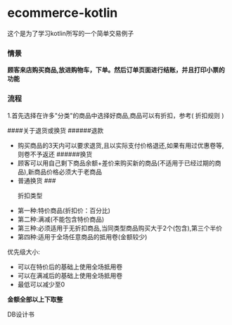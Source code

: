 # ecommerce-kotlin
这个是为了学习kotlin所写的一个简单交易例子
### 情景
**顾客来店购买商品,放进购物车，下单。然后订单页面进行结账，并且打印小票的功能**

### 流程
1.首先选择在许多"分类"的商品中选择好商品,商品可以有折扣，参考( <a name="discount_rule">折扣规则</a> )

####关于退货或换货
######退款
+ 购买商品的3天内可以要求退货,且以实际支付价格退还,如果有用过优惠卷等,则卷不予返还
######换货
+ 顾客可以用自己剩下商品余额+差价来购买新的商品(不适用于已经过期的商品),新商品价格必须大于老商品
+ 普通换货
###<p id="discount_rule">折扣类型</p>
+ 第一种:特价商品(折扣价：百分比)
+ 第二种:满减(不能包含特价商品)
+ 第三种:必须适用于无折扣商品,当同类型商品购买大于2个(包含),第三个半价
+ 第四种:适用于全场任意商品的抵用卷(金额较少)

优先级大小:
+ 可以在特价后的基础上使用全场抵用卷
+ 可以在满减后的基础上使用全场抵用卷
+ 最低可以减少至0

**金额全部以上下取整**


DB设计书
